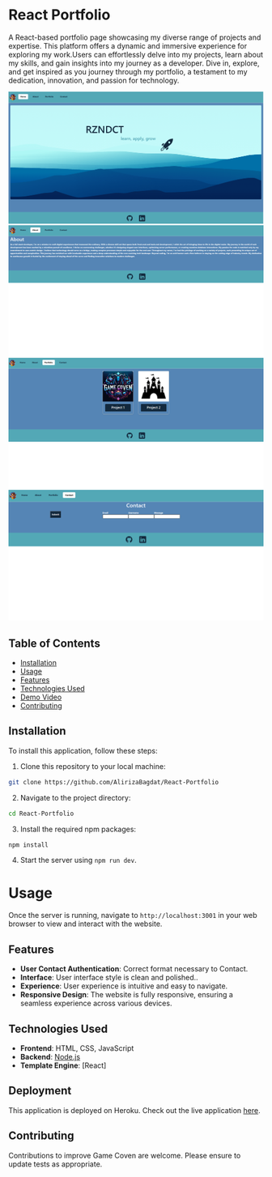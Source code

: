 # React Portfolio

A React-based portfolio page showcasing my diverse range of projects and expertise. This platform offers a dynamic and immersive experience for exploring my work.Users can effortlessly delve into my projects, learn about my skills, and gain insights into my journey as a developer. Dive in, explore, and get inspired as you journey through my portfolio, a testament to my dedication, innovation, and passion for technology.

![website screenshot](./src/assets/ss1.PNG)
![website screenshot](./src/assets/ss2.PNG)
![website screenshot](./src/assets/ss3.PNG)
![website screenshot](./src/assets/ss4.PNG)


## Table of Contents

- [Installation](#installation)
- [Usage](#usage)
- [Features](#features)
- [Technologies Used](#technologies-used)
- [Demo Video](#demo-video)
- [Contributing](#contributing)

## Installation

To install this application, follow these steps:

1. Clone this repository to your local machine:

```bash
git clone https://github.com/AlirizaBagdat/React-Portfolio
```
2. Navigate to the project directory:

```bash
cd React-Portfolio
```
3. Install the required npm packages:

```bash
npm install
```
4. Start the server using `npm run dev`.

# Usage

Once the server is running, navigate to `http://localhost:3001` in your web browser to view and interact with the website.

## Features

- **User Contact Authentication**: Correct format necessary to Contact.
- **Interface**: User interface style is clean and polished..
- **Experience**: User experience is intuitive and easy to navigate.
- **Responsive Design**: The website is fully responsive, ensuring a seamless experience across various devices.

## Technologies Used

- **Frontend**: HTML, CSS, JavaScript
- **Backend**: [Node.js](https://nodejs.org/)
- **Template Engine**: [React]

## Deployment

This application is deployed on Heroku. Check out the live application [here](https://main--zesty-mochi-fd4a9d.netlify.app).

## Contributing

Contributions to improve Game Coven are welcome. Please ensure to update tests as appropriate.

